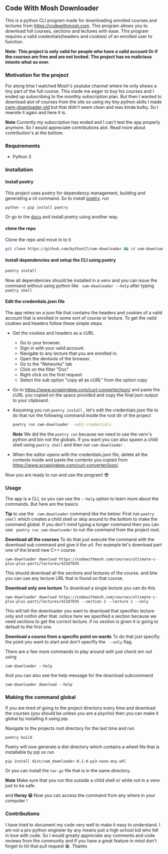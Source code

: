 ## Code With Mosh Downloader

This is a python CLI program made for downloading enrolled courses and lectures from https://codewithmosh.com. This program allows you to download full courses, sections and lectures with ease. This program requires a valid credentials(headers and cookies) of an enrolled user to function.

**Note:** **This project is only valid for people who have a valid account Or if the courses are free and are not locked. The project has no malicious intents what so ever.**

### Motivation for the project

For along time I watched Mosh's youtube channel where he only shows a tiny part of the full course. This made me eager to buy his courses and I ended up subscribing to the monthly subscription plan. But then I wanted to download alot of courses from the site so using my tiny python skills I made [cwm-downloader-old](https://github.com/bython17/cwm-downloader-old) but that didn't seem clean and was kinda bulky. So I rewrote it again and here it is.

**Note** Currently my subscription has ended and I can't test the app properly anymore. So I would appreciate contributions alot. Read more about contribution's at the bottom.

### Requirements

- Python 3

### Installation

#### Install poetry

This project uses poetry for dependency management, building and generating a cli command. So to install [poetry](https://python-poetry.org/). run

```bash
python -m pip install poetry
```

Or go to the [docs](https://python-poetry.org/docs/) and install poetry using another way.

#### clone the repo

Clone the repo and move in to it

```bash
git clone https://github.com/bython17/cwm-downloader && cd cwm-downloader
```

#### Install dependencies and setup the CLI using poetry

```bash
poetry install
```

Now all dependencies should be installed in a venv and you can issue the command without using python like ` cwm-downloader --help` after typing ```poetry shell```

#### Edit the credentials.json file

The app relies on a json file that contains the headers and cookies of a valid account that is enrolled in some sort of course or lecture. To get the valid cookies and headers follow these simple steps.

- Get the cookies and headers as a cURL
  - Go to your browser.
  - Sign in with your valid account.
  - Navigate to any lecture that you are enrolled in.
  - Open the devtools of the browser.
  - Go to the "Networks" tab
  - Click on the filter "Doc"
  - Right click on the first request
  - Select the sub option "copy all as cURL" from the option copy
- Go to https://www.scrapingbee.com/curl-converter/json/ and paste the cURL you copied on the space provided and copy the final json output to your clipboard.
- Assuming you run `poetry install` , let's edit the credentials.json file to do that run the following command inside the root dir of the project

  ```bash
  poetry run cwm-downloader --edit-credentials
  ```

  **_Note_** We did the the `poetry run` because we need to use the venv's python and bin not the globals. If you want you can also spawn a child shell using `poetry shell` and then run `cwm-downloader` .

- When the editor opens with the credentials.json file, delete all the contents inside and paste the contents you copied from https://www.scrapingbee.com/curl-converter/json/.

Now you are ready to run and use the program! 😎

### Usage

The app is a CLI, so you can use the `--help` option to learn more about the commands. But here are the basics

**Tip** to use the ` cwm-downloader` command like the below: First run `poetry shell` which creates a child shell or skip around to the bottom to make the command global. If you don't mind typing a longer command then you can use ` poetry run cwm-downloader` to run the command from the project root.

**Download all the courses**
To do that just execute the command with the download sub command and give it the url. For example let's download part one of the brand new C++ course.

```
cwm-downloader download https://codewithmosh.com/courses/ultimate-c-plus-plus-part1/lectures/42187035
```

This should download all the sections and lectures of the course. and btw you can use any lecture URL that is found on that course.

**Download only one lecture**
To download a single lecture you can do this

```
cwm-downloader download https://codewithmosh.com/courses/ultimate-c-plus-plus-part1/lectures/42187035 --section 2 --lecture 1 --only
```

This will tell the downloader you want to download that specifiec lecture only and nothin after that. notice here we specified a section because we need sections to get the correct lecture. if no section is given it is going to default to the first one.

**Download a course from a specific point on wards**
To do that just specifiy the point you want to start and don't specifiy the ` --only` flag.

There are a few more commands to play around with just check em out using

```
cwm-downloader --help
```

And you can also see the help message for the download subcommand

```
cwm-downloader download --help
```

### Making the command global

If you are tired of going to the project directory every time and download the courses (you should be unless you are a psycho) then you can make it global by installing it using pip.

Navigate to the projects root directory for the last time and run

```
poetry build
```

Poetry will now generate a dist directory which contains a wheel file that is installable by pip so run

```
pip install dist/cwm_downloader-0.1.0-py3-none-any.whl
```
Or you can install the ```tar.gz``` file that is in the same directory. 

**Note** Make sure that you run this outside a child shell or while not in a venv just to be safe.

and **Horay 😃** Now you can access the command from any where in your computer !

### Contributions

I have tried to document my code very well to make it easy to understand. I am not a pro python engineer by any means just a high school kid who fell in love with code. So I would greatly appreciate any comments and code reviews from the community and If you have a great feature in mind don't forget to hit that pull request 😁. Thanks

